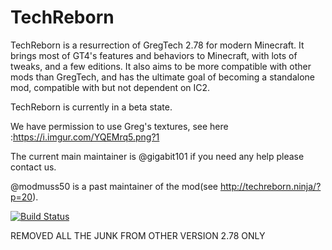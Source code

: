 # TechReborn

TechReborn is a resurrection of GregTech 2.78 for modern Minecraft. It brings most of GT4's features and behaviors to Minecraft, with lots of tweaks, and a few editions. It also aims to be more compatible with other mods than GregTech, and has the ultimate goal of becoming a standalone mod, compatible with but not dependent on IC2.

TechReborn is currently in a beta state.

We have permission to use Greg's textures, see here :https://i.imgur.com/YQEMrq5.png?1

The current main maintainer is @gigabit101 if you need any help please contact us.

@modmuss50 is a past maintainer of the mod(see http://techreborn.ninja/?p=20).

[![Build Status](http://modmuss50.me:8080/buildStatus/icon?job=TechReborn)](http://modmuss50.me:8080/job/TechReborn/)

REMOVED ALL THE JUNK FROM OTHER VERSION 2.78 ONLY 
